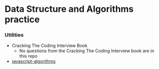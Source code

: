 # Data Structure and Algorithms practice

### Utilities

  * Cracking The Coding Interview Book
      * No questions from the Cracking The Coding Interview book are in this repo
  * [javascript-algorithms](https://github.com/trekhleb/javascript-algorithms)
